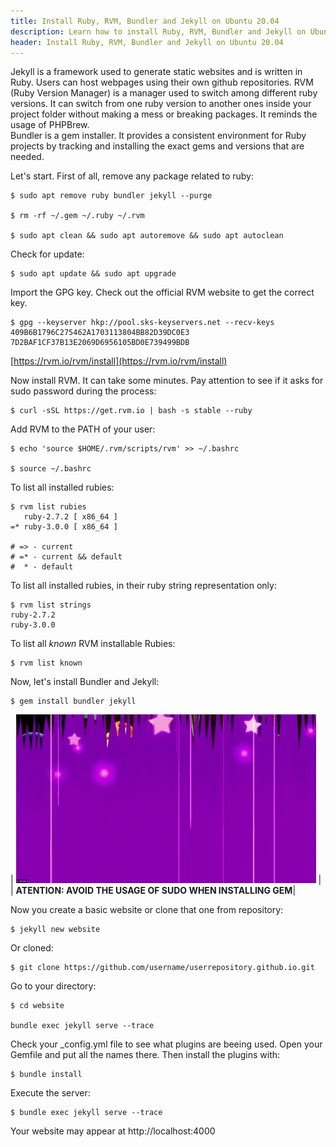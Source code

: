 ```yaml
---
title: Install Ruby, RVM, Bundler and Jekyll on Ubuntu 20.04
description: Learn how to install Ruby, RVM, Bundler and Jekyll on Ubuntu 20.04
header: Install Ruby, RVM, Bundler and Jekyll on Ubuntu 20.04
---
```


Jekyll is a framework used to generate static websites and is written in Ruby. Users can host webpages using their own github repositories. RVM (Ruby Version Manager) is a manager used to switch among different ruby versions. It can switch from one ruby version to another ones inside your project folder without making a mess or breaking packages. It reminds the usage of PHPBrew.  
Bundler is a gem installer. It provides a consistent environment for Ruby projects by tracking and installing the exact gems and versions that are needed.  

Let's start. First of all, remove any package related to ruby:  

~~~ console
$ sudo apt remove ruby bundler jekyll --purge

$ rm -rf ~/.gem ~/.ruby ~/.rvm

$ sudo apt clean && sudo apt autoremove && sudo apt autoclean
~~~

Check for update:  

~~~ console
$ sudo apt update && sudo apt upgrade
~~~

Import the GPG key. Check out the official RVM website to get the correct key.  

~~~ console
$ gpg --keyserver hkp://pool.sks-keyservers.net --recv-keys 409B6B1796C275462A1703113804BB82D39DC0E3 7D2BAF1CF37B13E2069D6956105BD0E739499BDB
~~~

[https://rvm.io/rvm/install](https://rvm.io/rvm/install)  

Now install RVM. It can take some minutes. Pay attention to see if it asks for sudo password during the process:  

~~~ console
$ curl -sSL https://get.rvm.io | bash -s stable --ruby
~~~

Add RVM to the PATH of your user:  

~~~ console
$ echo 'source $HOME/.rvm/scripts/rvm' >> ~/.bashrc

$ source ~/.bashrc
~~~

To list all installed rubies:  

~~~ console
$ rvm list rubies
   ruby-2.7.2 [ x86_64 ]
=* ruby-3.0.0 [ x86_64 ]

# => - current
# =* - current && default
#  * - default
~~~

To list all installed rubies, in their ruby string representation only:  

~~~ console 
$ rvm list strings
ruby-2.7.2
ruby-3.0.0
~~~

To list all *known* RVM installable Rubies:  

~~~ console
$ rvm list known
~~~

Now, let's install Bundler and Jekyll:  

~~~ console
$ gem install bundler jekyll
~~~

| ![fail](/assets/images/explosion.gif) |  |  **ATENTION: AVOID THE USAGE OF SUDO WHEN INSTALLING GEM**|

Now you create a basic website or clone that one from repository:  

~~~ console
$ jekyll new website
~~~

Or cloned:  

~~~ console
$ git clone https://github.com/username/userrepository.github.io.git
~~~

Go to your directory:  

~~~ console
$ cd website

bundle exec jekyll serve --trace
~~~

Check your _config.yml file to see what plugins are beeing used. Open your Gemfile and put all the names there. Then install the plugins with:  

~~~ console
$ bundle install
~~~

Execute the server:  

~~~ console
$ bundle exec jekyll serve --trace
~~~

Your website may appear at http://localhost:4000  













